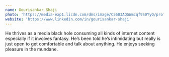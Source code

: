 ```yaml
---
name: Gourisankar Shaji
photo: 'https://media-exp1.licdn.com/dms/image/C5603AQGWmcqf9S0YyQ/profile-displayphoto-shrink_800_800/0/1599631765680?e=1669248000&v=beta&t=WU70OsDpGS5S-M6AGPP6lZBYlNPys5wVCY47u78sC50'
website: 'https://www.linkedin.com/in/gourisankar-shaji'
---
```

He thrives as a media black hole consuming all kinds of internet content especially if it involves fantasy. He’s been
told he’s intimidating but really is just open to get comfortable and talk about anything. He enjoys seeking pleasure in
the mundane.
